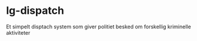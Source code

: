 # lg-dispatch
Et simpelt disptach system som giver politiet besked om forskellig kriminelle aktiviteter
